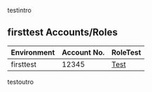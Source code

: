 testintro
## firsttest Accounts/Roles
| Environment | Account No. | RoleTest |
|---|---|---|
| firsttest | 12345 | [Test](https://signin.aws.amazon.com/switchrole?account=12345&roleName=RoleTest&displayName=firsttest/Test) |

testoutro
